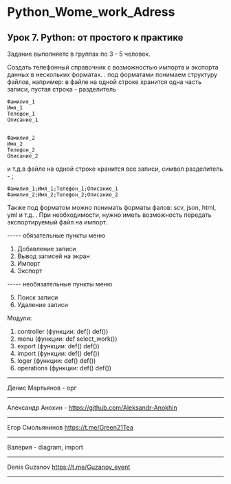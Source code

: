 # Python_Wome_work_Adress

## Урок 7. Python: от простого к практике
Задание выполняетс в группах по 3 - 5 человек.

Создать телефонный справочник с возможностью импорта и экспорта данных в нескольких форматах.
.
под форматами понимаем структуру файлов, например: в файле на одной строке хранится одна часть записи, пустая строка - разделитель

    Фамилия_1
    Имя_1
    Телефон_1
    Описание_1


    Фамилия_2
    Имя_2
    Телефон_2
    Описание_2

и т.д.в файле на одной строке хранится все записи, символ разделитель - ;

    Фамилия_1;Имя_1;Телефон_1;Описание_1
    Фамилия_2;Имя_2;Телефон_2;Описание_2

Также под форматом можно понимать форматы фалов: scv, json, html, yml и т.д.
.
При необходимости, нужно иметь возможность передать экспортируемый файл на импорт.

----- обязательные пункты меню
1. Добавление записи
2. Вывод записей на экран
3. Импорт
4. Экспорт

----- необязательные пункты меню

5. Поиск записи
6. Удаление записи


Модули:
1. controller
(функции: def() def())
2. menu
(функции: def select_work())
3. export
(функции: def() def())
4. import
(функции: def() def())
5. loger
(функции: def() def())
6. operations
(функции: def() def())


***
Денис Мартьянов - орг
***
Александр Анохин - https://github.com/Aleksandr-Anokhin
***
Егор Смольянинов  https://t.me/Green21Tea  
***
Валерия   - diagram, import
***
Denis Guzanov  https://t.me/Guzanov_event
***
